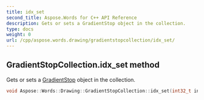 ```yaml
---
title: idx_set
second_title: Aspose.Words for C++ API Reference
description: Gets or sets a GradientStop object in the collection. 
type: docs
weight: 0
url: /cpp/aspose.words.drawing/gradientstopcollection/idx_set/
---
```

## GradientStopCollection.idx_set method


Gets or sets a [GradientStop](../gradientstop/) object in the collection.

```cpp
void Aspose::Words::Drawing::GradientStopCollection::idx_set(int32_t index, const System::SharedPtr<Aspose::Words::Drawing::GradientStop> &value)
```

